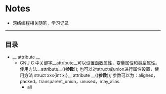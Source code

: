 # Notes
- 网络编程相关随笔，学习记录
-------------
目录
-------------
* __ attribute __
  - GNU C 中关键字__attribute__可以设置函数属性，变量属性和类型属性。使用方法__attribute__((__参数__));
也可以对struct或union进行属性设置，使用方法 struct xxx{int x;}__ attribute __((__参数__));
参数可以为：aligned，packed，transparent_union，unused，may_alias.
    - ali

